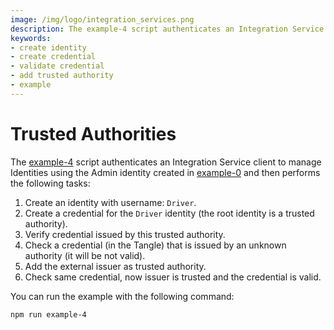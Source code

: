 ```yaml
---
image: /img/logo/integration_services.png
description: The example-4 script authenticates an Integration Service client to manage Identities using the Admin identity created in example-0 and then creates and verifies identities and credentials.
keywords:
- create identity
- create credential
- validate credential
- add trusted authority
- example
---
```


# Trusted Authorities

The [example-4](https://github.com/iotaledger/integration-services/blob/develop/clients/node/examples/4-TrustedAuthorities.ts)
script authenticates an Integration Service client to manage Identities using the Admin identity created in [example-0](how-to-run-examples) and then performs the following tasks:

1. Create an identity with username: `Driver`.
2. Create a credential for the `Driver` identity (the root identity is a trusted authority).
3. Verify credential issued by this trusted authority.
4. Check a credential (in the Tangle) that is issued by an unknown authority (it will be not valid). 
5. Add the external issuer as trusted authority.
6. Check same credential, now issuer is trusted and the credential is valid.

You can run the example with the following command:

```bash
npm run example-4
```

